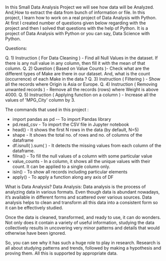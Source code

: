 In this Small Data Analysis Project we will see how data will be Analyzed. And,How to extract the data from bunch of information or file.
In this project, I learn how to work on a real project of Data Analysis with Python. 
At first I created number of questions given below regarding with the project and then I solved that questions with the help of Python. 
It is a project of Data Analysis with Python or you can say, Data Science with Python.

Questions:

Q. 1) Instruction ( For Data Cleaning ) - Find all Null Values in the dataset. If there is any null value in any column, then fill it with the mean of that column.
Q. 2) Question ( Based on Value Counts )- Check what are the different types of Make are there in our dataset. And, what is the count (occurrence) of each Make in the data ?
Q. 3) Instruction ( Filtering ) - Show all the records where Origin is Asia or Europe.
Q. 4) Instruction ( Removing unwanted records ) - Remove all the records (rows) where Weight is above 4000.
Q. 5) Instruction ( Applying function on a column ) - Increase all the values of 'MPG_City' column by 3.

The commands that used in this project :

* import pandas as pd -- To import Pandas library
* pd.read_csv - To import the CSV file in Jupyter notebook
* head() - It shows the first N rows in the data (by default, N=5)
* shape - It shows the total no. of rows and no. of columns of the dataframe
* df.isnull( ).sum( ) - It detects the missing values from each column of the dataframe.
* fillna() - To fill the null values of a column with some particular value
* value_counts - In a column, it shows all the unique values with their count. It can be applied to a single column only.
* isin() - To show all records including particular elements
* apply() - To apply a function along any axis of DF



What is Data Analysis?
Data Analysis: Data analysis is the process of analyzing data in various formats. Even though data is abundant nowadays, it’s available in different forms and scattered over various sources. Data analysis helps to clean and transform all this data into a consistent form so it can be effectively studied.

Once the data is cleaned, transformed, and ready to use, it can do wonders. Not only does it contain a variety of useful information, studying the data collectively results in uncovering very minor patterns and details that would otherwise have been ignored.

So, you can see why it has such a huge role to play in research. Research is all about studying patterns and trends, followed by making a hypothesis and proving them. All this is supported by appropriate data.
